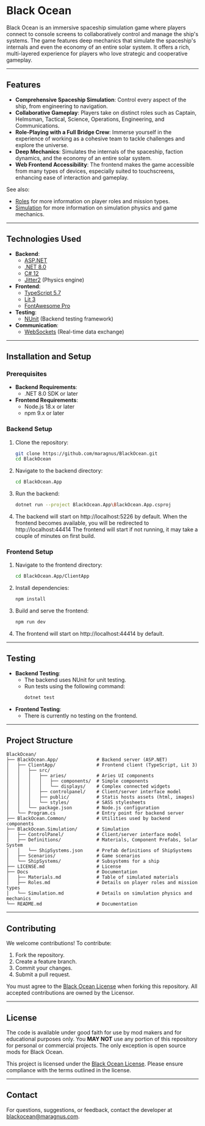 # Black Ocean

Black Ocean is an immersive spaceship simulation game where players connect to console screens to collaboratively control and manage the ship's systems. The game features deep mechanics that simulate the spaceship's internals and even the economy of an entire solar system. It offers a rich, multi-layered experience for players who love strategic and cooperative gameplay.

---

## Features
- **Comprehensive Spaceship Simulation**: Control every aspect of the ship, from engineering to navigation.
- **Collaborative Gameplay**: Players take on distinct roles such as Captain, Helmsman, Tactical, Science, Operations, Engineering, and Communications.
- **Role-Playing with a Full Bridge Crew**: Immerse yourself in the experience of working as a cohesive team to tackle challenges and explore the universe.
- **Deep Mechanics**: Simulates the internals of the spaceship, faction dynamics, and the economy of an entire solar system.
- **Web Frontend Accessibility**: The frontend makes the game accessible from many types of devices, especially suited to touchscreens, enhancing ease of interaction and gameplay. 

See also:
* [Roles](Docs/Roles.md) for more information on player roles and mission types.
* [Simulation](Docs/Simulation.md) for more information on simulation physics and game mechanics.
 
---

## Technologies Used
- **Backend**:
  - [ASP.NET](https://dotnet.microsoft.com/apps/aspnet)
  - [.NET 8.0](https://dotnet.microsoft.com/)
  - [C# 12](https://learn.microsoft.com/en-us/dotnet/csharp/)
  - [Jitter2](https://github.com/mattleibow/jitter) (Physics engine)
- **Frontend**:
  - [TypeScript 5.7](https://www.typescriptlang.org/)
  - [Lit 3](https://lit.dev/)
  - [FontAwesome Pro](https://fontawesome.com/)
- **Testing**:
  - [NUnit](https://nunit.org/) (Backend testing framework)
- **Communication**:
  - [WebSockets](https://developer.mozilla.org/en-US/docs/Web/API/WebSockets_API) (Real-time data exchange)

---

## Installation and Setup

### Prerequisites
- **Backend Requirements**:
  - .NET 8.0 SDK or later
- **Frontend Requirements**:
  - Node.js 18.x or later
  - npm 9.x or later

### Backend Setup
1. Clone the repository:
   ```bash
   git clone https://github.com/maragnus/BlackOcean.git
   cd BlackOcean
   ```
2. Navigate to the backend directory:
   ```bash
   cd BlackOcean.App
   ```
3. Run the backend:
   ```bash
   dotnet run --project BlackOcean.App\BlackOcean.App.csproj
   ``` 
4. The backend will start on http://localhost:5226 by default.
   When the frontend becomes available, you will be redirected to http://localhost:44414
   The frontend will start if not running, it may take a couple of minutes on first build.

### Frontend Setup
1. Navigate to the frontend directory:
   ```bash
   cd BlackOcean.App/ClientApp
   ```
2. Install dependencies:
   ```bash
   npm install
   ```
3. Build and serve the frontend:
   ```bash
   npm run dev
   ```
4. The frontend will start on http://localhost:44414 by default.

---

## Testing
- **Backend Testing**:
  - The backend uses NUnit for unit testing.
  - Run tests using the following command:
    ```bash
    dotnet test
    ```
- **Frontend Testing**:
  - There is currently no testing on the frontend.

---

## Project Structure
```
BlackOcean/
├── BlackOcean.App/              # Backend server (ASP.NET)
│   ├── ClientApp/               # Frontend client (TypeScript, Lit 3)
│   │   ├── src/                  
│   │   │   ├── aries/           # Aries UI components 
│   │   │   │   ├── components/  # Simple components
│   │   │   │   └── displays/    # Complex connected widgets
│   │   │   ├── controlpanel/    # Client/server interface model
│   │   │   ├── public/          # Statis hosts assets (html, images) 
│   │   │   └── styles/          # SASS stylesheets
│   │   └── package.json         # Node.js configuration
│   └── Program.cs               # Entry point for backend server
├── BlackOcean.Common/           # Utilities used by backend components
├── BlackOcean.Simulation/       # Simulation
│   ├── ControlPanel/            # Client/server interface model
│   ├── Definitions/             # Materials, Component Prefabs, Solar System
│   │   └── ShipSystems.json     # Prefab definitions of ShipSystems
│   ├── Scenarios/               # Game scenarios
│   └── ShipSystems/             # Subsystems for a ship
├── LICENSE.md                   # License
├── Docs                         # Documentation
│   ├── Materials.md             # Table of simulated materials
│   ├── Roles.md                 # Details on player roles and mission types
│   └── Simulation.md            # Details on simulation physics and mechanics
└── README.md                    # Documentation
```

---

## Contributing
We welcome contributions! To contribute:
1. Fork the repository.
2. Create a feature branch.
3. Commit your changes.
4. Submit a pull request.

You must agree to the [Black Ocean License](#License) when forking this repository. All accepted contributions are owned by the Licensor.

---

## License
The code is available under good faith for use by mod makers and for educational purposes only. You **MAY NOT** use any portion of this repository for personal or commercial projects. The only exception is open source mods for Black Ocean.

This project is licensed under the [Black Ocean License](LICENSE.md). Please ensure compliance with the terms outlined in the license.

---

## Contact
For questions, suggestions, or feedback, contact the developer at [blackocean@maragnus.com](mailto:blackocean@maragnus.com).
